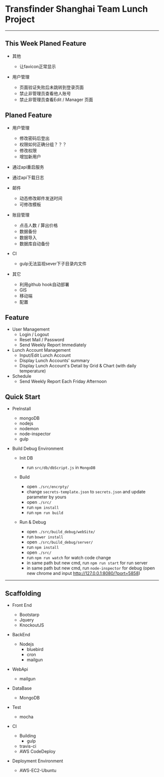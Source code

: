 # Transfinder Shanghai Team Lunch Project
----

## This Week Planed Feature
- 其他
    - 让favicon正常显示

- 用户管理
    - 页面验证失败后未跳转到登录页面
    - 禁止非管理员查看他人账号
    - 禁止非管理员查看Edit / Manager 页面

## Planed Feature
- 用户管理
    - 修改密码后登出
    - 权限如何正确分组？？？
    - 修改权限
    - 增加新用户

- 通过api重启服务
- 通过api下载日志

- 邮件
	- 动态修改邮件发送时间
    - 可修改模板

- 账目管理
    - 点击人数 / 算出价格
    - 数据备份
    - 数据导入
    - 数据库自动备份

- CI
    - gulp无法监视sever下子目录内文件

- 其它
    - 利用github hook自动部署
    - GIS
    - 移动端
    - 配置

## Feature
- User Management
    - Login / Logout
    - Reset Mail / Password
    - Send Weekly Report Immediately
- Lunch Account Management
    - Input/Edit Lunch Account
    - Display Lunch Accounts' summary
    - Display Lunch Account's Detail by Grid & Chart (with daily temperature)
- Schedule
    - Send Weekly Report Each Friday Afternoon

## Quick Start
- PreInstall
    - mongoDB
    - nodejs
    - nodemon
    - node-inspector
    - gulp

- Build Debug Environment
    - Init DB
        - run ```src/db/dbScript.js``` in ```MongoDB```

    - Build
        - open ```./src/encrpty/```
        - change ```secrets-template.json``` to ```secrets.json``` and update parameter by yours
        - open ```./src/```
        - run ```npm install ```
        - run ```npm run build```

    - Run & Debug
        - open ```./src/build_debug/webSite/```
        - run ```bower install ```
        - open ```./src/build_debug/server/```
        - run ```npm install ```
        - open ```./src/```
        - run ```npm run watch``` for watch code change
        - in same path but new cmd, run ```npm run start``` for run server
        - in same path but new cmd, run ```node-inspector``` for debug (open new chrome and input http://127.0.0.1:8080/?port=5858)

----

## Scaffolding

- Front End
    - Bootstarp
    - Jquery
    - KnockoutJS

- BackEnd
    - Nodejs
        - bluebird
        - cron
        - mailgun

- WebApi
    - mailgun

- DataBase
    - MongoDB

- Test
    - mocha

- CI
    - Building
        - gulp
    - travis-ci
    - AWS CodeDeploy

- Deployment Environment
    - AWS-EC2-Ubuntu
